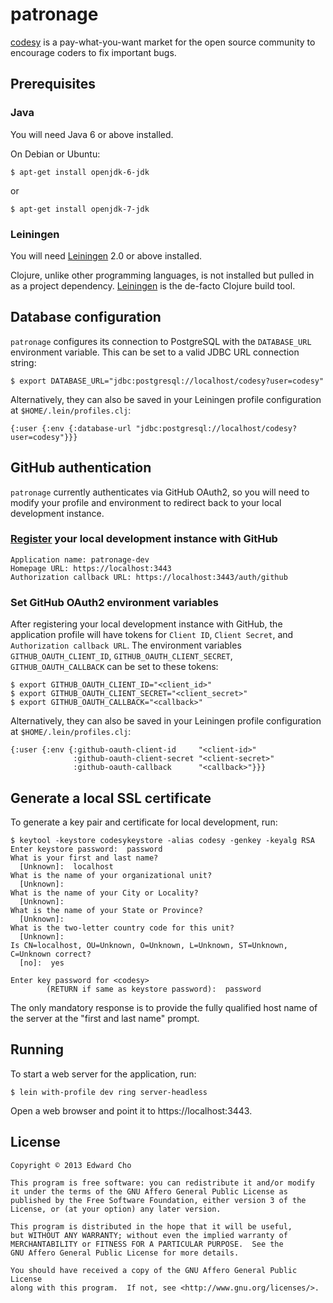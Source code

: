 # patronage

[codesy](http://codesy.io) is a pay-what-you-want market for the open source community to encourage coders to fix important bugs.

## Prerequisites

### Java

You will need Java 6 or above installed.

On Debian or Ubuntu:

    $ apt-get install openjdk-6-jdk

or

    $ apt-get install openjdk-7-jdk

### Leiningen

You will need [Leiningen][1] 2.0 or above installed.

Clojure, unlike other programming languages, is not installed but
pulled in as a project dependency. [Leiningen][1] is the de-facto
Clojure build tool.

[1]: https://github.com/technomancy/leiningen

## Database configuration

`patronage` configures its connection to PostgreSQL with the
`DATABASE_URL` environment variable. This can be set to a valid JDBC
URL connection string:

    $ export DATABASE_URL="jdbc:postgresql://localhost/codesy?user=codesy"

Alternatively, they can also be saved in your Leiningen profile
configuration at `$HOME/.lein/profiles.clj`:

    {:user {:env {:database-url "jdbc:postgresql://localhost/codesy?user=codesy"}}}

## GitHub authentication

`patronage` currently authenticates via GitHub OAuth2, so you will
need to modify your profile and environment to redirect back to your
local development instance.

### [Register](https://github.com/settings/applications/new) your local development instance with GitHub

    Application name: patronage-dev
    Homepage URL: https://localhost:3443
    Authorization callback URL: https://localhost:3443/auth/github

### Set GitHub OAuth2 environment variables

After registering your local development instance with GitHub, the
application profile will have tokens for `Client ID`, `Client Secret`,
and `Authorization callback URL`. The environment variables
`GITHUB_OAUTH_CLIENT_ID`, `GITHUB_OAUTH_CLIENT_SECRET`,
`GITHUB_OAUTH_CALLBACK` can be set to these tokens:

    $ export GITHUB_OAUTH_CLIENT_ID="<client_id>"
    $ export GITHUB_OAUTH_CLIENT_SECRET="<client_secret>"
    $ export GITHUB_OAUTH_CALLBACK="<callback>"

Alternatively, they can also be saved in your Leiningen profile
configuration at `$HOME/.lein/profiles.clj`:

    {:user {:env {:github-oauth-client-id     "<client-id>"
                  :github-oauth-client-secret "<client-secret>"
                  :github-oauth-callback      "<callback>"}}}

## Generate a local SSL certificate

To generate a key pair and certificate for local development, run:

    $ keytool -keystore codesykeystore -alias codesy -genkey -keyalg RSA
    Enter keystore password:  password
    What is your first and last name?
      [Unknown]:  localhost
    What is the name of your organizational unit?
      [Unknown]:
    What is the name of your City or Locality?
      [Unknown]:
    What is the name of your State or Province?
      [Unknown]:
    What is the two-letter country code for this unit?
      [Unknown]:
    Is CN=localhost, OU=Unknown, O=Unknown, L=Unknown, ST=Unknown, C=Unknown correct?
      [no]:  yes

    Enter key password for <codesy>
            (RETURN if same as keystore password):  password

The only mandatory response is to provide the fully qualified host
name of the server at the "first and last name" prompt.

## Running

To start a web server for the application, run:

    $ lein with-profile dev ring server-headless

Open a web browser and point it to https://localhost:3443.

## License

    Copyright © 2013 Edward Cho

    This program is free software: you can redistribute it and/or modify
    it under the terms of the GNU Affero General Public License as
    published by the Free Software Foundation, either version 3 of the
    License, or (at your option) any later version.

    This program is distributed in the hope that it will be useful,
    but WITHOUT ANY WARRANTY; without even the implied warranty of
    MERCHANTABILITY or FITNESS FOR A PARTICULAR PURPOSE.  See the
    GNU Affero General Public License for more details.

    You should have received a copy of the GNU Affero General Public License
    along with this program.  If not, see <http://www.gnu.org/licenses/>.
